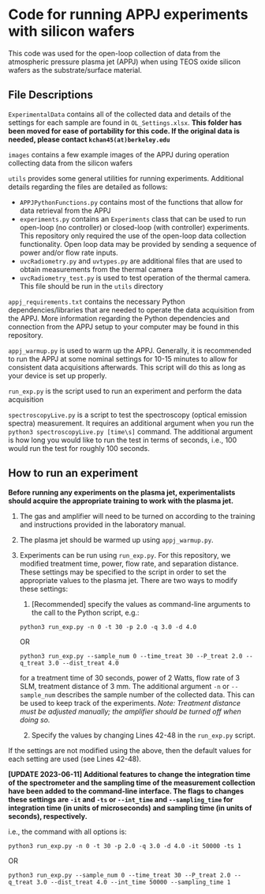 # Code for running APPJ experiments with silicon wafers

This code was used for the open-loop collection of data from the atmospheric pressure plasma jet (APPJ) when using TEOS oxide silicon wafers as the substrate/surface material.

## File Descriptions

`ExperimentalData` contains all of the collected data and details of the settings for each sample are found in `OL_Settings.xlsx`. **This folder has been moved for ease of portability for this code. If the original data is needed, please contact `kchan45(at)berkeley.edu`**

`images` contains a few example images of the APPJ during operation collecting data from the silicon wafers

`utils` provides some general utilities for running experiments. Additional details regarding the files are detailed as follows:

  * `APPJPythonFunctions.py` contains most of the functions that allow for data retrieval from the APPJ
  * `experiments.py` contains an `Experiments` class that can be used to run open-loop (no controller) or closed-loop (with controller) experiments. This repository only required the use of the open-loop data collection functionality. Open loop data may be provided by sending a sequence of power and/or flow rate inputs.
  * `uvcRadiometry.py` and `uvtypes.py` are additional files that are used to obtain measurements from the thermal camera
  * `uvcRadiometry_test.py` is used to test operation of the thermal camera. This file should be run in the `utils` directory

`appj_requirements.txt` contains the necessary Python dependencies/libraries that are needed to operate the data acquisition from the APPJ. More information regarding the Python dependencies and connection from the APPJ setup to your computer may be found in this repository.

`appj_warmup.py` is used to warm up the APPJ. Generally, it is recommended to run the APPJ at some nominal settings for 10-15 minutes to allow for consistent data acquisitions afterwards. This script will do this as long as your device is set up properly.

`run_exp.py` is the script used to run an experiment and perform the data acquisition

`spectroscopyLive.py` is a script to test the spectroscopy (optical emission spectra) measurement. It requires an additional argument when you run the `python3 spectroscopyLive.py [time\s]` command. The additional argument is how long you would like to run the test in terms of seconds, i.e., 100 would run the test for roughly 100 seconds.

## How to run an experiment

**Before running any experiments on the plasma jet, experimentalists should acquire the appropriate training to work with the plasma jet.**

1. The gas and amplifier will need to be turned on according to the training and instructions provided in the laboratory manual.
2. The plasma jet should be warmed up using `appj_warmup.py`.
3. Experiments can be run using `run_exp.py`. For this repository, we modified treatment time, power, flow rate, and separation distance. These settings may be specified to the script in order to set the appropriate values to the plasma jet. There are two ways to modify these settings:

    1. [Recommended] specify the values as command-line arguments to the call to the Python script, e.g.:
    ```
    python3 run_exp.py -n 0 -t 30 -p 2.0 -q 3.0 -d 4.0
    ```
    OR
    ```
    python3 run_exp.py --sample_num 0 --time_treat 30 --P_treat 2.0 --q_treat 3.0 --dist_treat 4.0
    ```
    for a treatment time of 30 seconds, power of 2 Watts, flow rate of 3 SLM, treatment distance of 3 mm. The additional argument `-n` or `--sample_num` describes the sample number of the collected data. This can be used to keep track of the experiments.
    *Note: Treatment distance must be adjusted manually; the amplifier should be turned off when doing so.*
    
    2. Specify the values by changing Lines 42-48 in the `run_exp.py` script.
    
If the settings are not modified using the above, then the default values for each setting are used (see Lines 42-48).
    
**[UPDATE 2023-06-11] Additional features to change the integration time of the spectrometer and the sampling time of the measurement collection have been added to the command-line interface. The flags to changes these settings are `-it` and `-ts` or `--int_time` and `--sampling_time` for integration time (in units of microseconds) and sampling time (in units of seconds), respectively.**

i.e., the command with all options is:
```
python3 run_exp.py -n 0 -t 30 -p 2.0 -q 3.0 -d 4.0 -it 50000 -ts 1
```
OR
```
python3 run_exp.py --sample_num 0 --time_treat 30 --P_treat 2.0 --q_treat 3.0 --dist_treat 4.0 --int_time 50000 --sampling_time 1
```

